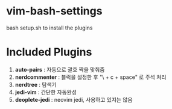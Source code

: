 # vim-bash-settings

bash setup.sh to install the plugins

# Included Plugins

1. **auto-pairs** : 자동으로 괄호 짝을 맞춰줌
2. **nerdcommenter** : 블럭을 설정한 후 "\ + c + space" 로 주석 처리
3. **nerdtree** : 탐색기
4. **jedi-vim** : 간단한 자동완성
5. **deoplete-jedi** : neovim jedi, 사용하고 있지는 않음
